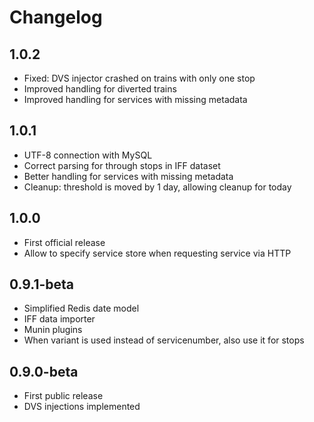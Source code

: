 # Changelog

## 1.0.2

* Fixed: DVS injector crashed on trains with only one stop
* Improved handling for diverted trains
* Improved handling for services with missing metadata

## 1.0.1

* UTF-8 connection with MySQL
* Correct parsing for through stops in IFF dataset
* Better handling for services with missing metadata
* Cleanup: threshold is moved by 1 day, allowing cleanup for today

## 1.0.0

* First official release
* Allow to specify service store when requesting service via HTTP

## 0.9.1-beta

* Simplified Redis date model
* IFF data importer
* Munin plugins
* When variant is used instead of servicenumber, also use it for stops

## 0.9.0-beta 

* First public release
* DVS injections implemented